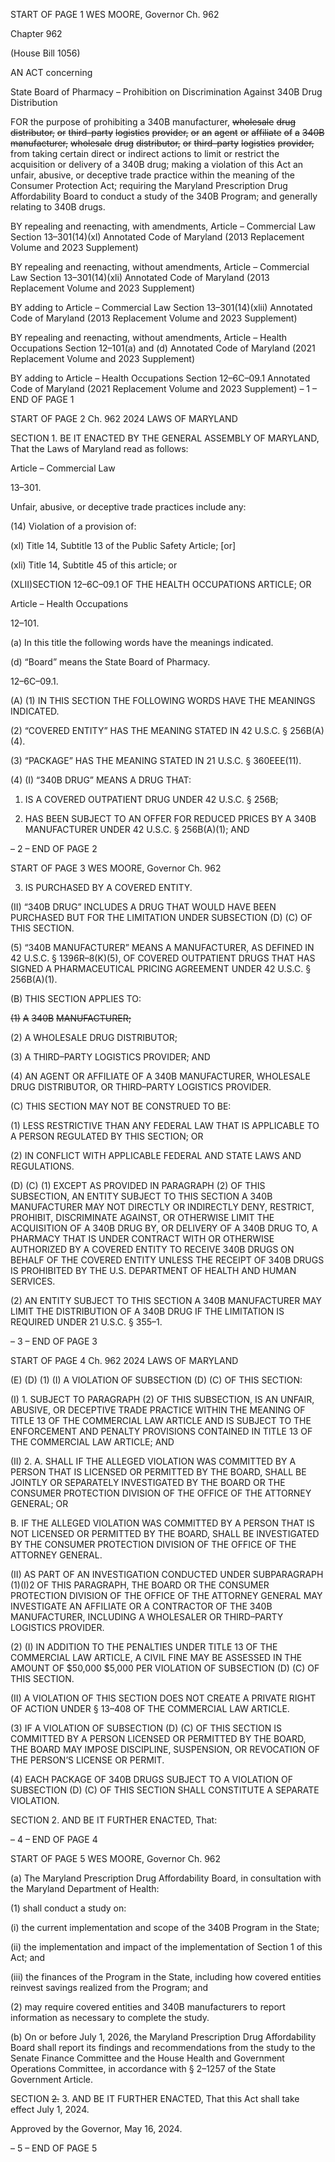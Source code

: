 START OF PAGE 1
WES MOORE, Governor Ch. 962

Chapter 962

(House Bill 1056)

AN ACT concerning

State Board of Pharmacy – Prohibition on Discrimination Against 340B Drug
Distribution

FOR the purpose of prohibiting a 340B manufacturer, ~~wholesale~~ ~~drug~~ ~~distributor,~~ ~~or~~
~~third–party~~ ~~logistics~~ ~~provider,~~ ~~or~~ ~~an~~ ~~agent~~ ~~or~~ ~~affiliate~~ ~~of~~ ~~a~~ ~~340B~~ ~~manufacturer,~~
~~wholesale~~ ~~drug~~ ~~distributor,~~ ~~or~~ ~~third–party~~ ~~logistics~~ ~~provider,~~ from taking certain
direct or indirect actions to limit or restrict the acquisition or delivery of a 340B drug;
making a violation of this Act an unfair, abusive, or deceptive trade practice within
the meaning of the Consumer Protection Act; requiring the Maryland Prescription
Drug Affordability Board to conduct a study of the 340B Program; and generally
relating to 340B drugs.

BY repealing and reenacting, with amendments,
Article – Commercial Law
Section 13–301(14)(xl)
Annotated Code of Maryland
(2013 Replacement Volume and 2023 Supplement)

BY repealing and reenacting, without amendments,
Article – Commercial Law
Section 13–301(14)(xli)
Annotated Code of Maryland
(2013 Replacement Volume and 2023 Supplement)

BY adding to
Article – Commercial Law
Section 13–301(14)(xlii)
Annotated Code of Maryland
(2013 Replacement Volume and 2023 Supplement)

BY repealing and reenacting, without amendments,
Article – Health Occupations
Section 12–101(a) and (d)
Annotated Code of Maryland
(2021 Replacement Volume and 2023 Supplement)

BY adding to
Article – Health Occupations
Section 12–6C–09.1
Annotated Code of Maryland
(2021 Replacement Volume and 2023 Supplement)
– 1 –
END OF PAGE 1

START OF PAGE 2
Ch. 962 2024 LAWS OF MARYLAND

SECTION 1. BE IT ENACTED BY THE GENERAL ASSEMBLY OF MARYLAND,
That the Laws of Maryland read as follows:

Article – Commercial Law

13–301.

Unfair, abusive, or deceptive trade practices include any:

(14) Violation of a provision of:

(xl) Title 14, Subtitle 13 of the Public Safety Article; [or]

(xli) Title 14, Subtitle 45 of this article; or

(XLII)SECTION 12–6C–09.1 OF THE HEALTH OCCUPATIONS
ARTICLE; OR

Article – Health Occupations

12–101.

(a) In this title the following words have the meanings indicated.

(d) “Board” means the State Board of Pharmacy.

12–6C–09.1.

(A) (1) IN THIS SECTION THE FOLLOWING WORDS HAVE THE MEANINGS
INDICATED.

(2) “COVERED ENTITY” HAS THE MEANING STATED IN 42 U.S.C. §
256B(A)(4).

(3) “PACKAGE” HAS THE MEANING STATED IN 21 U.S.C. §
360EEE(11).

(4) (I) “340B DRUG” MEANS A DRUG THAT:

1. IS A COVERED OUTPATIENT DRUG UNDER 42 U.S.C. §
256B;

2. HAS BEEN SUBJECT TO AN OFFER FOR REDUCED
PRICES BY A 340B MANUFACTURER UNDER 42 U.S.C. § 256B(A)(1); AND

– 2 –
END OF PAGE 2

START OF PAGE 3
WES MOORE, Governor Ch. 962

3. IS PURCHASED BY A COVERED ENTITY.

(II) “340B DRUG” INCLUDES A DRUG THAT WOULD HAVE BEEN
PURCHASED BUT FOR THE LIMITATION UNDER SUBSECTION (D) (C) OF THIS
SECTION.

(5) “340B MANUFACTURER” MEANS A MANUFACTURER, AS DEFINED
IN 42 U.S.C. § 1396R–8(K)(5), OF COVERED OUTPATIENT DRUGS THAT HAS SIGNED
A PHARMACEUTICAL PRICING AGREEMENT UNDER 42 U.S.C. § 256B(A)(1).

(B) THIS SECTION APPLIES TO:

~~(1)~~ ~~A~~ ~~340B~~ ~~MANUFACTURER;~~

(2) A WHOLESALE DRUG DISTRIBUTOR;

(3) A THIRD–PARTY LOGISTICS PROVIDER; AND

(4) AN AGENT OR AFFILIATE OF A 340B MANUFACTURER,
WHOLESALE DRUG DISTRIBUTOR, OR THIRD–PARTY LOGISTICS PROVIDER.

(C) THIS SECTION MAY NOT BE CONSTRUED TO BE:

(1) LESS RESTRICTIVE THAN ANY FEDERAL LAW THAT IS APPLICABLE
TO A PERSON REGULATED BY THIS SECTION; OR

(2) IN CONFLICT WITH APPLICABLE FEDERAL AND STATE LAWS AND
REGULATIONS.

(D) (C) (1) EXCEPT AS PROVIDED IN PARAGRAPH (2) OF THIS
SUBSECTION, AN ENTITY SUBJECT TO THIS SECTION A 340B MANUFACTURER MAY
NOT DIRECTLY OR INDIRECTLY DENY, RESTRICT, PROHIBIT, DISCRIMINATE
AGAINST, OR OTHERWISE LIMIT THE ACQUISITION OF A 340B DRUG BY, OR
DELIVERY OF A 340B DRUG TO, A PHARMACY THAT IS UNDER CONTRACT WITH OR
OTHERWISE AUTHORIZED BY A COVERED ENTITY TO RECEIVE 340B DRUGS ON
BEHALF OF THE COVERED ENTITY UNLESS THE RECEIPT OF 340B DRUGS IS
PROHIBITED BY THE U.S. DEPARTMENT OF HEALTH AND HUMAN SERVICES.

(2) AN ENTITY SUBJECT TO THIS SECTION A 340B MANUFACTURER
MAY LIMIT THE DISTRIBUTION OF A 340B DRUG IF THE LIMITATION IS REQUIRED
UNDER 21 U.S.C. § 355–1.

– 3 –
END OF PAGE 3

START OF PAGE 4
Ch. 962 2024 LAWS OF MARYLAND

(E) (D) (1) (I) A VIOLATION OF SUBSECTION (D) (C) OF THIS
SECTION:

(I) 1. SUBJECT TO PARAGRAPH (2) OF THIS SUBSECTION, IS
AN UNFAIR, ABUSIVE, OR DECEPTIVE TRADE PRACTICE WITHIN THE MEANING OF
TITLE 13 OF THE COMMERCIAL LAW ARTICLE AND IS SUBJECT TO THE
ENFORCEMENT AND PENALTY PROVISIONS CONTAINED IN TITLE 13 OF THE
COMMERCIAL LAW ARTICLE; AND

(II) 2. A. SHALL IF THE ALLEGED VIOLATION WAS
COMMITTED BY A PERSON THAT IS LICENSED OR PERMITTED BY THE BOARD, SHALL
BE JOINTLY OR SEPARATELY INVESTIGATED BY THE BOARD OR THE CONSUMER
PROTECTION DIVISION OF THE OFFICE OF THE ATTORNEY GENERAL; OR

B. IF THE ALLEGED VIOLATION WAS COMMITTED BY A
PERSON THAT IS NOT LICENSED OR PERMITTED BY THE BOARD, SHALL BE
INVESTIGATED BY THE CONSUMER PROTECTION DIVISION OF THE OFFICE OF THE
ATTORNEY GENERAL.

(II) AS PART OF AN INVESTIGATION CONDUCTED UNDER
SUBPARAGRAPH (1)(I)2 OF THIS PARAGRAPH, THE BOARD OR THE CONSUMER
PROTECTION DIVISION OF THE OFFICE OF THE ATTORNEY GENERAL MAY
INVESTIGATE AN AFFILIATE OR A CONTRACTOR OF THE 340B MANUFACTURER,
INCLUDING A WHOLESALER OR THIRD–PARTY LOGISTICS PROVIDER.

(2) (I) IN ADDITION TO THE PENALTIES UNDER TITLE 13 OF THE
COMMERCIAL LAW ARTICLE, A CIVIL FINE MAY BE ASSESSED IN THE AMOUNT OF
$50,000 $5,000 PER VIOLATION OF SUBSECTION (D) (C) OF THIS SECTION.

(II) A VIOLATION OF THIS SECTION DOES NOT CREATE A
PRIVATE RIGHT OF ACTION UNDER § 13–408 OF THE COMMERCIAL LAW ARTICLE.

(3) IF A VIOLATION OF SUBSECTION (D) (C) OF THIS SECTION IS
COMMITTED BY A PERSON LICENSED OR PERMITTED BY THE BOARD, THE BOARD
MAY IMPOSE DISCIPLINE, SUSPENSION, OR REVOCATION OF THE PERSON’S LICENSE
OR PERMIT.

(4) EACH PACKAGE OF 340B DRUGS SUBJECT TO A VIOLATION OF
SUBSECTION (D) (C) OF THIS SECTION SHALL CONSTITUTE A SEPARATE VIOLATION.

SECTION 2. AND BE IT FURTHER ENACTED, That:

– 4 –
END OF PAGE 4

START OF PAGE 5
WES MOORE, Governor Ch. 962

(a) The Maryland Prescription Drug Affordability Board, in consultation with the
Maryland Department of Health:

(1) shall conduct a study on:

(i) the current implementation and scope of the 340B Program in
the State;

(ii) the implementation and impact of the implementation of Section
1 of this Act; and

(iii) the finances of the Program in the State, including how covered
entities reinvest savings realized from the Program; and

(2) may require covered entities and 340B manufacturers to report
information as necessary to complete the study.

(b) On or before July 1, 2026, the Maryland Prescription Drug Affordability Board
shall report its findings and recommendations from the study to the Senate Finance
Committee and the House Health and Government Operations Committee, in accordance
with § 2–1257 of the State Government Article.

SECTION ~~2.~~ 3. AND BE IT FURTHER ENACTED, That this Act shall take effect
July 1, 2024.

Approved by the Governor, May 16, 2024.

– 5 –
END OF PAGE 5